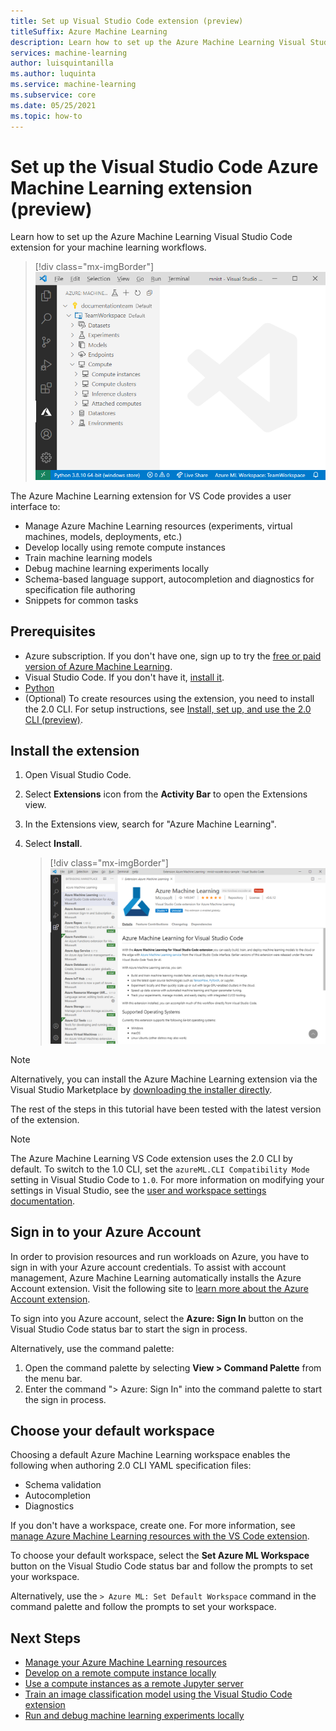 ```yaml
---
title: Set up Visual Studio Code extension (preview)
titleSuffix: Azure Machine Learning
description: Learn how to set up the Azure Machine Learning Visual Studio Code extension
services: machine-learning
author: luisquintanilla
ms.author: luquinta
ms.service: machine-learning
ms.subservice: core
ms.date: 05/25/2021
ms.topic: how-to
---
```


# Set up the Visual Studio Code Azure Machine Learning extension (preview)

Learn how to set up the Azure Machine Learning Visual Studio Code extension for your machine learning workflows.

> [!div class="mx-imgBorder"]
> ![VS Code Extension](./media/how-to-setup-vs-code/vs-code-extension.PNG)

The Azure Machine Learning extension for VS Code provides a user interface to:

- Manage Azure Machine Learning resources (experiments, virtual machines, models, deployments, etc.)
- Develop locally using remote compute instances
- Train machine learning models
- Debug machine learning experiments locally
- Schema-based language support, autocompletion and diagnostics for specification file authoring
- Snippets for common tasks

## Prerequisites

- Azure subscription. If you don't have one, sign up to try the [free or paid version of Azure Machine Learning](https://azure.microsoft.com/free/).
- Visual Studio Code. If you don't have it, [install it](https://code.visualstudio.com/docs/setup/setup-overview).
- [Python](https://www.python.org/downloads/)
- (Optional) To create resources using the extension, you need to install the 2.0 CLI. For setup instructions, see [Install, set up, and use the 2.0 CLI (preview)](how-to-configure-cli.md).

## Install the extension

1. Open Visual Studio Code.
1. Select **Extensions** icon from the **Activity Bar** to open the Extensions view.
1. In the Extensions view, search for "Azure Machine Learning".
1. Select **Install**.

    > [!div class="mx-imgBorder"]
    > ![Install Azure Machine Learning VS Code Extension](./media/how-to-setup-vs-code/install-aml-vscode-extension.PNG)

> [!NOTE]
> Alternatively, you can install the Azure Machine Learning extension via the Visual Studio Marketplace by [downloading the installer directly](https://aka.ms/vscodetoolsforai).

The rest of the steps in this tutorial have been tested with the latest version of the extension.

> [!NOTE]
> The Azure Machine Learning VS Code extension uses the 2.0 CLI by default. To switch to the 1.0 CLI, set the `azureML.CLI Compatibility Mode` setting in Visual Studio Code to `1.0`. For more information on modifying your settings in Visual Studio, see the [user and workspace settings documentation](https://code.visualstudio.com/docs/getstarted/settings).

## Sign in to your Azure Account

In order to provision resources and run workloads on Azure, you have to sign in with your Azure account credentials. To assist with account management, Azure Machine Learning automatically installs the Azure Account extension. Visit the following site to [learn more about the Azure Account extension](https://marketplace.visualstudio.com/items?itemName=ms-vscode.azure-account).

To sign into you Azure account, select the **Azure: Sign In** button on the Visual Studio Code status bar to start the sign in process.

Alternatively, use the command palette:

1. Open the command palette by selecting **View > Command Palette** from the menu bar.
1. Enter the command "> Azure: Sign In" into the command palette to start the sign in process.

## Choose your default workspace

Choosing a default Azure Machine Learning workspace enables the following when authoring 2.0 CLI YAML specification files:

- Schema validation
- Autocompletion
- Diagnostics

If you don't have a workspace, create one. For more information, see [manage Azure Machine Learning resources with the VS Code extension](how-to-manage-resources-vscode.md).

To choose your default workspace, select the **Set Azure ML Workspace** button on the Visual Studio Code status bar and follow the prompts to set your workspace.

Alternatively, use the `> Azure ML: Set Default Workspace` command in the command palette and follow the prompts to set your workspace.

## Next Steps

- [Manage your Azure Machine Learning resources](how-to-manage-resources-vscode.md)
- [Develop on a remote compute instance locally](how-to-set-up-vs-code-remote.md)
- [Use a compute instances as a remote Jupyter server](how-to-set-up-vs-code-remote.md)
- [Train an image classification model using the Visual Studio Code extension](tutorial-train-deploy-image-classification-model-vscode.md)
- [Run and debug machine learning experiments locally](how-to-debug-visual-studio-code.md)